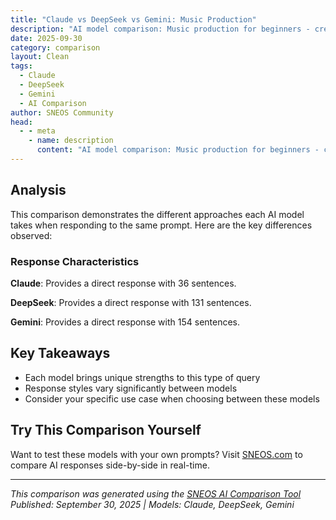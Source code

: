 ```yaml
---
title: "Claude vs DeepSeek vs Gemini: Music Production"
description: "AI model comparison: Music production for beginners - create professional tracks..."
date: 2025-09-30
category: comparison
layout: Clean
tags:
  - Claude
  - DeepSeek
  - Gemini
  - AI Comparison
author: SNEOS Community
head:
  - - meta
    - name: description
      content: "AI model comparison: Music production for beginners - create professional tracks..."
---
```


<ChatComparison
  title="Claude vs DeepSeek vs Gemini: Music Production"
  prompt="Music production for beginners - create professional tracks"
  :responses='{
    "Claude": "# Music Production for Beginners: Your Path to Professional Tracks\n\n## Getting Started\n\n### Essential Equipment\n**Minimum Setup:**\n- Computer (Mac/PC)\n- Audio interface (Focusrite Scarlett Solo/2i2)\n- Studio headphones (Audio-Technica ATH-M40x)\n- MIDI keyboard (25-49 keys)\n\n**Budget:** $300-500 for basic setup\n\n### Choose Your DAW (Digital Audio Workstation)\n**Free Options:**\n- GarageBand (Mac)\n- Reaper (60-day trial, $60 license)\n- Audacity (basic editing)\n\n**Popular Paid Options:**\n- Ableton Live\n- FL Studio\n- Logic Pro (Mac only)\n- Pro Tools\n\n## Core Production Concepts\n\n### 1. **Song Structure**\n\u0060\u0060\u0060\nIntro \u2192 Verse \u2192 Chorus \u2192 Verse \u2192 Chorus \u2192 Bridge \u2192 Chorus \u2192 Outro\n\u0060\u0060\u0060\n\n### 2. **The Frequency Spectrum**\n- **Sub-bass:** 20-60 Hz\n- **Bass:** 60-250 Hz  \n- **Low-mids:** 250-500 Hz\n- **Mids:** 500-2kHz\n- **High-mids:** 2-4kHz\n- **Highs:** 4-20kHz\n\n### 3. **Basic Mixing Principles**\n- **EQ:** Shape frequency content\n- **Compression:** Control dynamics\n- **Reverb:** Add space and depth\n- **Delay:** Create echoes and width\n\n## Step-by-Step Production Process\n\n### Phase 1: Pre-Production\n1. **Choose your genre** and reference tracks\n2. **Set tempo** (BPM) and key\n3. **Create a basic structure** (8-16 bar sections)\n\n### Phase 2: Composition\n1. **Start with drums** - kick, snare, hi-hats\n2. **Add bass line** - foundation of your track\n3. **Create chord progression** - harmony structure\n4. **Add melody** - the memorable hook\n5. **Layer supporting elements** - pads, arps, effects\n\n### Phase 3: Arrangement\n1. **Build energy gradually**\n2. **Use automation** for movement\n3. **Create contrast** between sections\n4. **Add fills and transitions**\n\n### Phase 4: Mixing\n1. **Balance levels** - faders first\n2. **EQ each element** - carve out space\n3. **Add compression** - control dynamics\n4. **Use effects** - reverb, delay, modulation\n5. **Create stereo width** - panning\n\n### Phase 5: Mastering\n1. **EQ the full mix**\n2. **Compress for glue**\n3. **Enhance with harmonic excitement**\n4. **Limit for loudness**\n5. **Reference against professional tracks**\n\n## Essential Mixing Tips\n\n### EQ Guidelines\n- **High-pass filter** everything except kick and bass (80-120 Hz)\n- **Boost sparingly** - cut more than you boost\n- **Use narrow cuts** for problem frequencies\n- **Use wide boosts** for musical enhancement\n\n### Compression Basics\n- **Ratio:** 2:1 to 4:1 for most sources\n- **Attack:** Fast for transient control, slow for punch\n- **Release:** Match the rhythm of your track\n- **Aim for 2-5dB reduction**\n\n### Reverb and Delay\n- **Use sends** instead of inserts\n- **EQ your reverb** - cut lows and sometimes highs\n- **Match reverb to tempo** with pre-delay\n- **Less is often more**\n\n## Common Beginner Mistakes to Avoid\n\n1. **Over-EQing** - subtle moves work best\n2. **Too much compression** - preserve dynamics\n3. **Ignoring the low end** - mono your bass frequencies\n4. **Not referencing** - compare to professional tracks\n5. **Mixing too loud** - keep levels moderate\n6. **Rushing the process** - take breaks for fresh ears\n\n## Building Your Skills\n\n### Practice Exercises\n1. **Recreate simple beats** from your favorite songs\n2. **One-minute loops** - focus on quality over length\n3. **Genre studies** - make tracks in different styles\n4. **Remix existing songs** - practice arrangement\n5. **Collaborate** with other",
    "DeepSeek": "Of course! Welcome to the incredibly rewarding world of music production. Creating professional-sounding tracks is absolutely within your reach as a beginner. It\u0027s a journey of learning, experimentation, and most importantly, having fun.\n\nThis guide will break down the process into manageable steps, from the gear you need to the final polish.\n\n### Step 1: The Essential Gear (You Don\u0027t Need Much to Start)\n\nYou can make great music with a minimal setup.\n\n1.  **A Computer:** This is the heart of your studio. Almost any modern laptop or desktop (Mac or PC) will work.\n2.  **DAW (Digital Audio Workstation):** This is your software for recording, editing, and mixing music. It\u0027s your canvas.\n    *   **Free/Great for Beginners:**\n        *   **BandLab** (Web \u0026 Mobile): Incredibly user-friendly and free.\n        *   **Cakewalk by BandLab** (Windows): A powerful, fully-featured DAW that is completely free.\n        *   **GarageBand** (Mac/iOS): The perfect starting point for Apple users. It\u0027s intuitive and powerful.\n    *   **Popular Paid Options (often with free trials):**\n        *   **Ableton Live:** Famous for its workflow for electronic music and live performance.\n        *   **FL Studio:** A favorite in the hip-hop and EDM worlds, known for its pattern-based sequencing.\n        *   **Logic Pro** (Mac): The big brother of GarageBand, a professional-grade DAW at a reasonable price.\n        *   **Reaper:** An incredibly powerful and affordable DAW with a generous, fully-functional free trial.\n\n3.  **Headphones:** This is your most critical purchase for accurate listening. You don\u0027t need $500 ones to start.\n    *   **Look for:** \u0022Studio Headphones\u0022 or \u0022Closed-back headphones.\u0022 These are designed to give a flat, honest sound, unlike consumer headphones that boost bass.\n    *   **Good Beginner Models:** Audio-Technica ATH-M20x, Sony MDR-7506.\n\n4.  **An Audio Interface (Optional but Highly Recommended):**\n    *   **What it is:** A box that connects to your computer via USB. It allows you to plug in a microphone or instruments (like a guitar) and gives you high-quality audio outputs.\n    *   **Why you need it:** Better sound quality for recording and better drivers for lower latency (the delay between when you play a note and when you hear it).\n    *   **Good Beginner Models:** Focusrite Scarlett Solo (or 2i2), PreSonus AudioBox.\n\n5.  **MIDI Keyboard (Optional but Highly Recommended):**\n    *   **What it is:** A piano-style keyboard that doesn\u0027t make sound itself. It sends data to your DAW to trigger software instruments (synths, pianos, drums).\n    *   **Why you need it:** It\u0027s far more intuitive for creating melodies, chords, and basslines than clicking notes with a mouse.\n    *   **Good Beginner Models:** Any 25-key or 49-key keyboard from brands like Akai, Alesis, or M-Audio.\n\n---\n\n### Step 2: The Mindset \u0026 Core Concepts\n\nBefore you even open your DAW, understand these principles:\n\n*   **It\u0027s a Skill, Not Magic:** Professional producers weren\u0027t born knowing how to do this. They learned, practiced, and made thousands of bad tracks first. Your first 10, 20, or 50 tracks might not be great, and that\u0027s **perfectly okay**. It\u0027s part of the process.\n*   **Reference Tracks Are Your Secret Weapon:** Constantly compare your work to professional songs you admire in the same genre. Load one into your DAW and A/B compare it with your track. How loud is it? How bright? How deep is the bass? This is the fastest way to train your ears.\n*   **Finish Your Tracks:** It\u0027s easy to get stuck tweaking an 8-bar loop forever. The real learning happens when you push through and arrange a full song, even if it\u0027s not perfect.\n\n---\n\n### Step 3: The Music Production Workflow (The \u0022How-To\u0022)\n\nThis is the typical path from an idea to a finished track.\n\n#### **1. Creation (The Fun Part!)**\n\n*   **Start with a Foundation:** Most modern tracks start with one of these:\n    *   **A Drum Loop/Rhythm:** Lay down a simple kick and snare pattern.\n    *   **A Chord Progression:** Create a mood with 4-8 chords on a piano or synth.\n    *   **A Melody/Hook:** Hum a catchy tune and then recreate it in your DAW.\n*   **Use MIDI and Samples:**\n    *   **MIDI:** Use your keyboard to program software instruments. Your DAW comes with many (e.g., synths, pianos, orchestral instruments).\n    *   **Samples:** Use pre-recorded sounds (drum hits, vocal chops, FX). There are tons of free sample packs online. **Splice.com** is a popular subscription service.\n\n#### **2. Arrangement (Building the Song)**\n\nThis is where you turn your loop into a song with structure.\n\n*   A common structure for electronic/pop music is: **Intro -\u003E Verse -\u003E Chorus -\u003E Verse -\u003E Chorus -\u003E Bridge -\u003E Chorus -\u003E Outro.**\n*   In your DAW, this is done in the **Arrangement View** (Ableton/Logic) or **Playlist** (FL Studio). You copy and paste your loops into different sections, adding and removing elements to create energy and interest.\n    *   **Intro:** Often just drums and bass, or a stripped-down version of the hook.\n    *   **Verse:** Less energy, maybe the vocals come in.\n    *   **Chorus/Drop:** The peak energy! Bring in all the main elements.\n    *   **Bridge:** A change-up to keep it interesting before the final chorus.\n\n#### **3. Mixing (Making It Sound Clear)**\n\nMixing is about balance. The goal is to make sure every element in your track can be heard clearly and sits well together.\n\n*   **Leveling:** The #1 most important mixing tool. Adjust the volume faders so the most important elements (like the kick and vocal) are the loudest.\n*   **Panning:** Place sounds in the stereo field. Put some elements slightly to the left, some to the right (e.g., rhythm guitars, hi-hats). This creates width and stops everything from fighting for space in the center.\n*   **EQ (Equalization):** Think of this as a sophisticated treble/bass control. You use EQ to **cut** frequencies you don\u0027t like and **boost** frequencies you do.\n    *   **Pro Tip:** Often, it\u0027s better to **cut** than to boost. For example, cut the low-end \u0022mud\u0022 from guitars and synths so the kick and bass have their own space.\n*   **Compression:** This controls the dynamic range\u2014the difference between the loudest and quietest parts of a sound. It makes sounds punchier and more consistent. A little on vocals, bass, and drums goes a long way.\n*   **Reverb \u0026 Delay:** These effects create a sense of space and depth. Use them to make sounds feel like they\u0027re in a room, a hall, or to create echoes.\n\n#### **4. Mastering (The Final Polish)**\n\nMastering is the final step that prepares your track for the world. It makes your song sound loud, balanced, and consistent across all playback systems (car stereo, headphones, club).\n\n*   **As a beginner, your goal is simple:**\n    1.  Do a great mix. A good master starts with a great mix.\n    2.  Put a **Limiter** on your master track. A limiter is a super-powered compressor that prevents your track from going over 0 dB (which causes distortion) and allows you to turn the overall volume up to a competitive level.\n    3.  **Reference, reference, reference!** Compare the volume and tone of your mastered track to a professional one.\n\n*Note: Many beginners get obsessed with mastering. Focus 90% of your energy on composition, arrangement, and mixing. Mastering is the final 1%.*\n\n---\n\n### \u0022Pro Sound\u0022 Secrets for Beginners\n\n1.  **Less is More.** A professional track isn\u0027t one with 100 layers. It\u0027s one where 8-10 well-chosen sounds work perfectly together. If it sounds crowded, remove something, don\u0027t add something.\n2.  **High-Quality Sounds = High-Quality Track.** You can\u0027t polish a turd. If you start with a weak, cheap-sounding synth or drum sample, you\u0027ll fight it forever. Invest time in finding great samples and learning one or two powerful synths (like Vital - which is free!).\n3.  **The Magic of \u0022Bus\u0022 Processing.** Group similar tracks together (e.g., all drums, all backing vocals) and process them as one. Adding a little compression or EQ to the \u0022Drum Bus\u0022 can make the whole kit sound cohesive and punchy.\n4.  **Automation is Your Best Friend.** Automation means having parameters change over time. Automate the filter cutoff on a synth during the build-up, the volume of a pad in the chorus, or the reverb on a vocal. This creates movement and keeps the listener engaged.\n\n### Your First Project Challenge\n\n1.  **Open your DAW.**\n2.  **Create a simple 4-bar drum loop** (Kick on 1 and 3, Snare on 2 and 4, closed hi-hats on every 8th note",
    "Gemini": "Okay, let\u0027s break down how a beginner can start creating professional-sounding music tracks.  It\u0027s a journey, and it takes time and practice, but with the right approach, you can achieve impressive results.\n\n**I.  The Foundation:  Understanding the Basics**\n\nBefore diving into software and plugins, grasp these essential concepts:\n\n*   **Basic Music Theory (Simplified):**\n    *   **Key:**  Understanding the key (e.g., C major, A minor) is crucial.  It dictates the notes that \u0022sound good\u0022 together.  Learn how to determine the key of a song and build chords within that key.  Online resources like \u0022teoria.com\u0022 are great for this.\n    *   **Chords:**  Major, minor, dominant 7th, etc.  Learn how they\u0027re constructed and how they relate to each other in a key.  Experiment with chord progressions (sequences of chords).\n    *   **Melody:**  A memorable sequence of notes.  It often follows the chords in the song.\n    *   **Rhythm:**  The arrangement of notes and rests in time.  Understand time signatures (e.g., 4/4) and how to create different rhythmic patterns using various note durations.\n    *   **Scales:** Understanding scales allows you to pick notes that are harmonically related to each other, helping you write catchy melodies and harmonies.\n\n*   **Basic Acoustics \u0026 Audio:**\n    *   **Frequency:** Pitch (how high or low a sound is). Measured in Hertz (Hz).\n    *   **Amplitude:** Loudness/Volume. Measured in Decibels (dB).\n    *   **EQ (Equalization):**  Adjusting the frequency content of a sound.  Boosting/cutting specific frequencies.\n    *   **Compression:** Reducing the dynamic range (the difference between the loudest and quietest parts) of a sound, making it sound more even and often punchier.\n    *   **Reverb:**  Creating the impression of space around a sound.\n    *   **Delay:**  Creating echoes of a sound.\n    *   **Panning:** Positioning a sound in the stereo field (left/right).\n\n**II.  Choosing Your Tools (DAW \u0026 Plugins)**\n\n*   **DAW (Digital Audio Workstation):** This is your central hub, the software where you record, edit, arrange, and mix your music.\n    *   **Popular DAWs for Beginners:**\n        *   **GarageBand (Free with macOS):**  A fantastic starting point.  User-friendly and surprisingly powerful.\n        *   **Cakewalk by BandLab (Free):**  A fully-featured DAW that\u0027s completely free.  A great option if you\u0027re on Windows.\n        *   **Ableton Live (Paid, with Trial):** Known for its intuitive workflow, particularly for electronic music and live performance.  Has a learning curve but is very powerful.\n        *   **FL Studio (Paid, with Trial):** Popular for its pattern-based sequencer and electronic music production.\n        *   **Logic Pro X (Paid, macOS only):** Apple\u0027s professional DAW, a powerful and feature-rich option.\n        *   **Reaper (Paid, very affordable):**  Highly customizable and resource-efficient.  A favorite among many experienced producers.\n\n    *   **Choosing a DAW:**  Download trials of a few different DAWs and see which one clicks with you.  Don\u0027t get stuck in analysis paralysis; pick one and start learning it!  Focus on mastering *one* DAW before jumping to another.\n\n*   **Plugins (Virtual Instruments \u0026 Effects):** These extend the capabilities of your DAW.\n    *   **Virtual Instruments (VSTs):** Software synthesizers, drum machines, samplers, etc.\n        *   **Start with the included instruments in your DAW.**  GarageBand and Cakewalk come with a solid collection.\n        *   **Free VSTs:**  There are tons of amazing free VST instruments available online.  Search for \u0022best free VST instruments 2024\u0022 on Google or YouTube.  Some popular choices include:\n            *   **Vital (Synth):** A powerful wavetable synth that rivals paid options.\n            *   **Spitfire Audio LABS (Orchestral/Acoustic):** High-quality free orchestral sounds.\n            *   **Kontakt Player (with free libraries):**  A sampler that can host a wide range of instruments (you get a free library with the player).\n            *   **Drum plugins like MT Power Drum Kit**\n    *   **Effects Plugins (VSTs):** EQ, compression, reverb, delay, etc.\n        *   **Again, start with the included effects in your DAW.** They are generally good enough for beginners.\n        *   **Free Effects Plugins:**  Search for \u0022best free VST effects plugins 2024.\u0022  Some good starting points:\n            *   **Tokyo Dawn Records (TDR) SlickEQ:** A smooth and versatile EQ.\n            *   **Voxengo Span:** A free spectrum analyzer (helps you visualize frequencies).\n            *   **Klanghelm DC1A:** A simple but effective compressor.\n            *   **Valhalla Supermassive: A free reverb/delay plugin with endless possibilities.**\n\n**III.  The Production Process: Step-by-Step**\n\n1.  **Idea Generation:**\n    *   **Start Simple:**  Don\u0027t try to create a masterpiece right away. Focus on learning.\n    *   **Experiment:**  Play around with different sounds, chords, and rhythms.\n    *   **Inspiration:**  Listen to music you like and analyze what makes it appealing.  Don\u0027t copy, but learn from it.\n    *   **Record Everything:**  Even if you\u0027re just noodling, capture your ideas. You might stumble upon something great.\n\n2.  **Building the Foundation (Arrangement):**\n    *   **Start with the Drums:**  Create a basic drum beat.  This will provide the rhythmic backbone of your track.  Use drum machines, samples, or virtual drum instruments.\n    *   **Add Bass:**  Create a bassline that complements the drums and the chords.\n    *   **Chords and Harmony:**  Lay down your chord progression using a virtual instrument (piano, synth, guitar, etc.).\n    *   **Melody:**  Create a memorable melody that sits on top of the chords.\n\n3.  **Sound Design (Choosing and Shaping Sounds):**\n    *   **Select Sounds Carefully:**  Choose sounds that fit the style of music you\u0027re creating.\n    *   **EQ:**  Use EQ to shape the frequency content of each sound.  Cut out unwanted frequencies and boost the frequencies that make the sound stand out.\n    *   **Compression:**  Use compression to make sounds more consistent and punchy.\n    *   **Effects:**  Add effects like reverb, delay, chorus, etc. to add depth and character to your sounds.\n    *   **Layering:** Combine multiple sounds to create richer textures.\n\n4.  **Arrangement (Structuring the Song):**\n    *   **Basic Structure:**  Intro, Verse, Chorus, Verse, Chorus, Bridge, Chorus, Outro.  This is a common starting point.\n    *   **Build Tension and Release:**  Create contrast between different sections of the song.\n    *   **Automation:**  Use automation to create movement and interest.  Automate volume, panning, effects, etc.\n    *   **Less is Often More:**  Don\u0027t overcrowd the arrangement.  Give each element space to breathe.\n\n5.  **Mixing (Balancing and Polishing):**\n    *   **Gain Staging:**  Set the levels of each track so that they\u0027re not clipping (distorting). Aim for a healthy signal level without going over 0dB.\n    *   **Panning:**  Position sounds in the stereo field to create a wider soundstage.\n    *   **EQ:**  Further refine the frequency content of each track.\n    *   **Compression:**  Use compression to glue the tracks together and create a more cohesive sound.\n    *   **Reverb and Delay:**  Use reverb and delay to create a sense of space and depth.\n    *   **Referencing:**  Compare your mix to professionally mixed tracks in the same genre.  This will help you identify areas where your mix needs improvement.\n\n6.  **Mastering (Final Polish):**\n    *   **Mastering is the final stage of the production process.** It\u0027s about preparing your track for distribution.\n    *   **Level Maximization:**  Increase the overall loudness of the track.\n    *   **EQ and Compression:**  Make subtle adjustments to the overall EQ and compression.\n    *   **Stereo Enhancement:**  Widen the stereo image.\n    *   **You can use a mastering service** like LANDR or CD Baby. These use AI to Master your music.\n    *   **Use a limiter on your master track:** this is a tool used in mastering to bring up the volume without clipping.\n\n**IV.  Essential Tips for Beginners**\n\n*   **Start Small and Simple:** Don\u0027t try to tackle complex projects right away. Focus on creating basic tracks with a few elements.\n*   **Learn Your DAW Inside and Out:**  Watch tutorials, read the manual, and experiment.\n*   **Practice Regularly:**  The more you practice, the better you\u0027ll become.\n*   **Listen Critically:**  Pay attention to the details in your favorite songs.  Analyze the production techniques.\n*   **Use Headphones and Studio Monitors:**  Good monitoring is essential for making accurate mixing decisions.\n*   **Don\u0027t Be Afraid to Experiment:**  Try new things and see what happens.\n*   **Get Feedback:**  Share your music with other producers and ask for constructive criticism.\n*   **Be Patient:**  It takes time and effort to become a skilled music producer. Don\u0027t get discouraged if you don\u0027t see results immediately.\n*   **Back Up Your Work!** Seriously.  Use cloud storage (Google Drive, Dropbox) or an external hard drive.\n*   **Learn Keyboard Shortcuts:** This will speed up your workflow significantly.\n*   **Name Your Tracks and Buses:** Keep your project organized.\n*   **Use Reference Tracks:** Compare your mix to commercially released tracks that you like.  This will help you make informed decisions about EQ, compression, and other processing.\n*   **Master One Thing at a Time:** Don\u0027t try to learn everything at once. Focus on mastering one skill (e.g., EQ, compression) before moving on to the next.\n*   **Don\u0027t Get Obsessed with Gear:**  You don\u0027t need expensive equipment to make good music. Focus on learning the fundamentals.\n*   **Most Importantly, Have Fun!**  Music production should be enjoyable.  If you\u0027re not having fun, you\u0027re doing something wrong.\n\n**V.  Resources for Learning**\n\n*   **YouTube:**  Tons of free tutorials on music production, mixing, mastering, and specific DAWs and plugins.  Search for specific topics (e.g., \u0022Ableton Live tutorial for beginners,\u0022 \u0022how to use EQ\u0022). Channels like In The Mix, Production Music Live, and EDM Tips are great resources.\n*   **Online Courses:**  Sites like Skillshare, Udemy, and Coursera offer comprehensive music production courses.\n*   **Books:**  \u0022Mixing Secrets for the Small Studio\u0022 by Mike Senior is a highly recommended book on mixing.\n*   **Online Forums:**  Gearspace.com is a popular forum for music producers.\n*   **DAW Manuals:**  Don\u0027t underestimate the value of reading the manual for your DAW.\n\nBy following these steps and consistently practicing, you\u0027ll be well on your way to creating professional-sounding music. Good luck!\n"
  }'
  published-date="22:46"
/>

## Analysis

This comparison demonstrates the different approaches each AI model takes when responding to the same prompt. Here are the key differences observed:

### Response Characteristics

**Claude**: Provides a direct response with 36 sentences. 

**DeepSeek**: Provides a direct response with 131 sentences. 

**Gemini**: Provides a direct response with 154 sentences. 

## Key Takeaways

- Each model brings unique strengths to this type of query
- Response styles vary significantly between models
- Consider your specific use case when choosing between these models

## Try This Comparison Yourself

Want to test these models with your own prompts? Visit [SNEOS.com](https://sneos.com) to compare AI responses side-by-side in real-time.

---

*This comparison was generated using the [SNEOS AI Comparison Tool](https://sneos.com)*
*Published: September 30, 2025 | Models: Claude, DeepSeek, Gemini*
